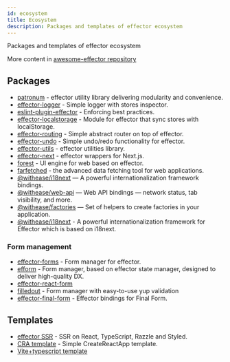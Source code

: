 ```yaml
---
id: ecosystem
title: Ecosystem
description: Packages and templates of effector ecosystem
---
```


Packages and templates of effector ecosystem

More content in [awesome-effector repository](https://github.com/effector/awesome)

## Packages

- [patronum](https://github.com/effector/patronum) - effector utility library delivering modularity and convenience.
- [effector-logger](https://github.com/effector/logger) - Simple logger with stores inspector.
- [eslint-plugin-effector](https://eslint.effector.dev) - Enforcing best practices.
- [effector-localstorage](https://github.com/lessmess-dev/effector-localstorage) - Module for effector that sync stores with localStorage.
- [effector-routing](https://github.com/Kelin2025/effector-routing) - Simple abstract router on top of effector.
- [effector-undo](https://github.com/tanyaisinmybed/effector-undo) - Simple undo/redo functionality for effector.
- [effector-utils](https://github.com/Kelin2025/effector-utils) - effector utilities library.
- [effector-next](https://github.com/weyheyhey/effector-next) - effector wrappers for Next.js.
- [forest](https://github.com/effector/effector/tree/master/packages/forest) - UI engine for web based on effector.
- [farfetched](https://farfetched.pages.dev) - the advanced data fetching tool for web applications.
- [@withease/i18next](https://withease.pages.dev/i18next) — A powerful internationalization framework bindings.
- [@withease/web-api](https://withease.pages.dev/web-api/) — Web API bindings — network status, tab visibility, and more.
- [@withease/factories](https://withease.pages.dev/factories/) — Set of helpers to create factories in your application.
- [@withease/i18next](https://withease.pages.dev/i18next) - A powerful internationalization framework for Effector which is based on i18next.

### Form management

- [effector-forms](https://github.com/aanation/effector-forms) - Form manager for effector.
- [efform](https://github.com/tehSLy/efform) - Form manager, based on effector state manager, designed to deliver high-quality DX.
- [effector-react-form](https://github.com/GTOsss/effector-react-form)
- [filledout](https://filledout.github.io) - Form manager with easy-to-use yup validation
- [effector-final-form](https://github.com/binjospookie/effector-final-form) - Effector bindings for Final Form.

## Templates

- [effector SSR](https://github.com/effector/razzle-template) - SSR on React, TypeScript, Razzle and Styled.
- [CRA template](https://github.com/effector/cra-template) - Simple CreateReactApp template.
- [Vite+typescript template](https://github.com/mmnkuh/effector-vite-template)
